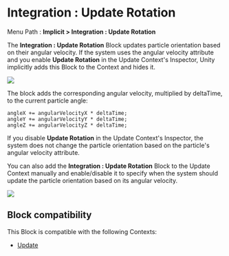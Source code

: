 # Integration : Update Rotation

Menu Path : **Implicit > Integration : Update Rotation**

The **Integration : Update Rotation** Block updates particle orientation based on their angular velocity. If the system uses the angular velocity attribute and you enable **Update Rotation** in the Update Context's Inspector, Unity implicitly adds this Block to the Context and hides it.

![](Images/Block-UpdateRotationInspector.png)

The block adds the corresponding angular velocity, multiplied by deltaTime, to the current particle angle:

```
angleX += angularVelocityX * deltaTime;
angleY += angularVelocityY * deltaTime;
angleZ += angularVelocityZ * deltaTime;
```

If you disable **Update Rotation** in the Update Context's Inspector, the system does not change the particle orientation based on the particle's angular velocity attribute.

You can also add the **Integration : Update Rotation** Block to the Update Context manually and enable/disable it to specify when the system should update the particle orientation based on its angular velocity.

![](Images/Block-UpdateRotationBlockInContext.png)

## Block compatibility

This Block is compatible with the following Contexts:

- [Update](Context-Update.md)
